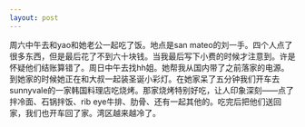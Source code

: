 ```yaml
---
layout: post
---
```


周六中午去和yao和她老公一起吃了饭。地点是san mateo的刘一手。四个人点了很多东西，但是最后花了不到六十块钱。当我最后写下小费的时候才注意到。许是怀疑他们结账算错了。周日中午去找hh姐。她帮我从国内带了之前落家的电源。到她家的时候她正在和大叔一起装圣诞小彩灯。在她家呆了五分钟我们开车去sunnyvale的一家韩国料理店吃烧烤。那家烧烤特别好吃，让人印象深刻——点了拌冷面、石锅拌饭、rib eye牛排、肋骨、还有一起其他的。吃完后把他们送回家，我们也开车回了家。湾区越来越冷了。